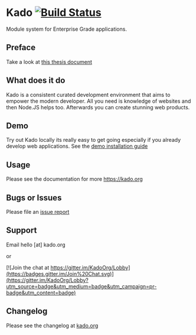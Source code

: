# Kado [![Build Status](https://travis-ci.org/KadoOrg/kado.svg?branch=master)](https://travis-ci.org/KadoOrg/kado)

Module system for Enterprise Grade applications.

## Preface

Take a look at [this thesis document](https://kado.org/content/thesis)

## What does it do

Kado is a consistent curated development environment that aims to
empower the modern developer. All you need is knowledge of websites
and then Node.JS helps too. Afterwards you can create stunning web
products.

## Demo

Try out Kado locally its really easy to get going especially if you
already develop web applications. See the
[demo installation guide](https://kado.org/content/install-the-demo)

## Usage

Please see the documentation for more https://kado.org


## Bugs or Issues

Please file an [issue report](https://github.com/KadoOrg/kado/issues)

## Support

Email hello [at] kado.org

or 

[![Join the chat at https://gitter.im/KadoOrg/Lobby](https://badges.gitter.im/Join%20Chat.svg)](https://gitter.im/KadoOrg/Lobby?utm_source=badge&utm_medium=badge&utm_campaign=pr-badge&utm_content=badge)

## Changelog

Please see the changelog at [kado.org](https://kado.org/content/changelog)
